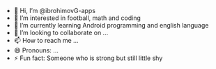 - 👋 Hi, I’m @ibrohimovG-apps
- 👀 I’m interested in football, math and coding
- 🌱 I’m currently learning Android programming and english language
- 💞️ I’m looking to collaborate on ...
- 📫 How to reach me ...
- 😄 Pronouns: ...
- ⚡ Fun fact: Someone who is strong but still little shy
